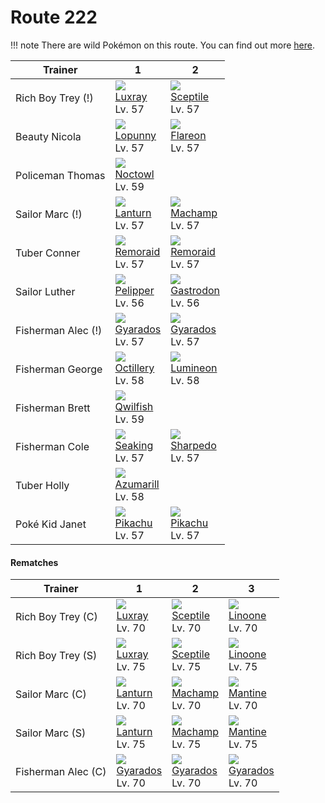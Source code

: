 # Route 222

!!! note
    There are wild Pokémon on this route. You can find out more [here](../../wild_pokemon/route_222/).


Trainer            | 1                                   | 2
---                | ---                                 | ---
Rich Boy Trey (!)  | ![][405]<br> [Luxray]<br> Lv. 57    | ![][254]<br> [Sceptile]<br> Lv. 57  | ![][264]<br> [Linoone]<br> Lv. 57
Beauty Nicola      | ![][428]<br> [Lopunny]<br> Lv. 57   | ![][136]<br> [Flareon]<br> Lv. 57   | ![][154]<br> [Meganium]<br> Lv. 57
Policeman Thomas   | ![][164]<br> [Noctowl]<br> Lv. 59
Sailor Marc (!)    | ![][171]<br> [Lanturn]<br> Lv. 57   | ![][068]<br> [Machamp]<br> Lv. 57   | ![][226]<br> [Mantine]<br> Lv. 57
Tuber Conner       | ![][223]<br> [Remoraid]<br> Lv. 57  | ![][223]<br> [Remoraid]<br> Lv. 57
Sailor Luther      | ![][279]<br> [Pelipper]<br> Lv. 56  | ![][423]<br> [Gastrodon]<br> Lv. 56 | ![][062]<br> [Poliwrath]<br> Lv. 56 | ![][099]<br> [Kingler]<br> Lv. 56
Fisherman Alec (!) | ![][130]<br> [Gyarados]<br> Lv. 57  | ![][130]<br> [Gyarados]<br> Lv. 57  | ![][130]<br> [Gyarados]<br> Lv. 57
Fisherman George   | ![][224]<br> [Octillery]<br> Lv. 58 | ![][457]<br> [Lumineon]<br> Lv. 58
Fisherman Brett    | ![][211]<br> [Qwilfish]<br> Lv. 59
Fisherman Cole     | ![][119]<br> [Seaking]<br> Lv. 57   | ![][319]<br> [Sharpedo]<br> Lv. 57  | ![][230]<br> [Kingdra]<br> Lv. 57
Tuber Holly        | ![][184]<br> [Azumarill]<br> Lv. 58
Poké Kid Janet     | ![][025]<br> [Pikachu]<br> Lv. 57   | ![][025]<br> [Pikachu]<br> Lv. 57

#### Rematches

Trainer            | 1                                  | 2                                  | 3
---                | ---                                | ---                                | ---
Rich Boy Trey (C)  | ![][405]<br> [Luxray]<br> Lv. 70   | ![][254]<br> [Sceptile]<br> Lv. 70 | ![][264]<br> [Linoone]<br> Lv. 70
Rich Boy Trey (S)  | ![][405]<br> [Luxray]<br> Lv. 75   | ![][254]<br> [Sceptile]<br> Lv. 75 | ![][264]<br> [Linoone]<br> Lv. 75
Sailor Marc (C)    | ![][171]<br> [Lanturn]<br> Lv. 70  | ![][068]<br> [Machamp]<br> Lv. 70  | ![][226]<br> [Mantine]<br> Lv. 70
Sailor Marc (S)    | ![][171]<br> [Lanturn]<br> Lv. 75  | ![][068]<br> [Machamp]<br> Lv. 75  | ![][226]<br> [Mantine]<br> Lv. 75
Fisherman Alec (C) | ![][130]<br> [Gyarados]<br> Lv. 70 | ![][130]<br> [Gyarados]<br> Lv. 70 | ![][130]<br> [Gyarados]<br> Lv. 70



[Pikachu]: ../../pokemon_changes/025/
[Poliwrath]: ../../pokemon_changes/062/
[Machamp]: ../../pokemon_changes/068/
[Kingler]: ../../pokemon_changes/099/
[Seaking]: ../../pokemon_changes/119/
[Gyarados]: ../../pokemon_changes/130/
[Flareon]: ../../pokemon_changes/136/
[Meganium]: ../../pokemon_changes/154/
[Noctowl]: ../../pokemon_changes/164/
[Lanturn]: ../../pokemon_changes/171/
[Azumarill]: ../../pokemon_changes/184/
[Qwilfish]: ../../pokemon_changes/211/
[Remoraid]: ../../pokemon_changes/223/
[Octillery]: ../../pokemon_changes/224/
[Mantine]: ../../pokemon_changes/226/
[Kingdra]: ../../pokemon_changes/230/
[Sceptile]: ../../pokemon_changes/254/
[Linoone]: ../../pokemon_changes/264/
[Pelipper]: ../../pokemon_changes/279/
[Sharpedo]: ../../pokemon_changes/319/
[Luxray]: ../../pokemon_changes/405/
[Gastrodon]: ../../pokemon_changes/423/
[Lopunny]: ../../pokemon_changes/428/
[Lumineon]: ../../pokemon_changes/457/
[025]: ../img/pokemon/025.png
[062]: ../img/pokemon/062.png
[068]: ../img/pokemon/068.png
[099]: ../img/pokemon/099.png
[119]: ../img/pokemon/119.png
[130]: ../img/pokemon/130.png
[136]: ../img/pokemon/136.png
[154]: ../img/pokemon/154.png
[164]: ../img/pokemon/164.png
[171]: ../img/pokemon/171.png
[184]: ../img/pokemon/184.png
[211]: ../img/pokemon/211.png
[223]: ../img/pokemon/223.png
[224]: ../img/pokemon/224.png
[226]: ../img/pokemon/226.png
[230]: ../img/pokemon/230.png
[254]: ../img/pokemon/254.png
[264]: ../img/pokemon/264.png
[279]: ../img/pokemon/279.png
[319]: ../img/pokemon/319.png
[405]: ../img/pokemon/405.png
[423]: ../img/pokemon/423.png
[428]: ../img/pokemon/428.png
[457]: ../img/pokemon/457.png

